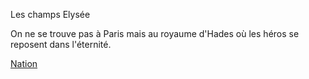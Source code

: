 Les champs Elysée

On ne se trouve pas à Paris mais au royaume d'Hades où les héros se reposent dans l'éternité.

[Nation](https://github.com/Doothrat/TP2-Labyrinthe/blob/main/README.md)

